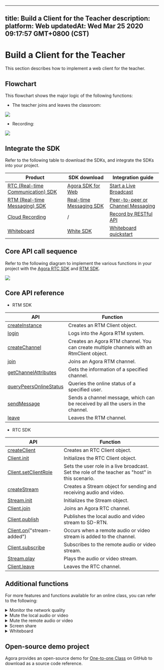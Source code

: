 
---
title: Build a Client for the Teacher
description: 
platform: Web
updatedAt: Wed Mar 25 2020 09:17:57 GMT+0800 (CST)
---
# Build a Client for the Teacher
This section describes how to implement a web client for the teacher.

## Flowchart

This flowchart shows the major logic of the following functions:

- The teacher joins and leaves the classroom:

![](https://web-cdn.agora.io/docs-files/1585127810582)

- Recording:

![](https://web-cdn.agora.io/docs-files/1582536970924)

## Integrate the SDK

Refer to the following table to download the SDKs, and integrate the SDKs into your project.


| Product | SDK download | Integration guide |
| ---------------- | ---------------- | ---------------- | 
| [RTC (Real-time Communication) SDK](https://docs.agora.io/cn/Interactive%20Broadcast/product_live?platform=All%20Platforms)      | [ Agora SDK for Web](https://docs.agora.io/cn/Interactive%20Broadcast/downloads)      | [Start a Live Broadcast](https://docs.agora.io/cn/Interactive%20Broadcast/start_live_web?platform=Web) |
| [RTM (Real-time Messaging) SDK](https://docs.agora.io/cn/Real-time-Messaging/product_rtm?platform=All%20Platforms) | [Real-time Messaging SDK](https://docs.agora.io/cn/Real-time-Messaging/downloads) | [Peer-to-peer or Channel Messaging](https://docs.agora.io/en/Real-time-Messaging/messaging_web?platform=Web) |
| [Cloud Recording](https://docs.agora.io/en/cloud-recording/product_cloud_recording?platform=All%20Platforms) | / | [Record by RESTful API](https://docs.agora.io/en/cloud-recording/cloud_recording_rest?platform=All%20Platforms) |
| [Whiteboard](https://developer-en.netless.link/docs/javascript/overview/js-outline/) | [White SDK](https://developer-en.netless.link/docs/javascript/guide/js-sdk/) | [Whiteboard quickstart](https://developer-en.netless.link/docs/javascript/quick-start/js-precondition/) |


## Core API call sequence

Refer to the following diagram to implement the various functions in your project with the [Agora RTC SDK](https://docs.agora.io/en/Agora%20Platform/terms?platform=All%20Platforms#agora-rtc-sdk) and [RTM SDK](https://docs.agora.io/cn/Agora%20Platform/terms?platform=All%20Platforms#agora-rtm-sdk).

![](https://web-cdn.agora.io/docs-files/1582876660756)

## Core API reference

- RTM SDK

| API | Function | 
| ---------------- | ---------------- | 
| [createInstance](https://docs.agora.io/en/Real-time-Messaging/API%20Reference/RTM_web/modules/agorartm.html#createinstance)      | Creates an RTM Client object.      |
| [login](https://docs.agora.io/en/Real-time-Messaging/API%20Reference/RTM_web/classes/rtmclient.html#login) | Logs into the Agora RTM system. |
| [createChannel](https://docs.agora.io/en/Real-time-Messaging/API%20Reference/RTM_web/classes/rtmclient.html#createchannel) | Creates an Agora RTM channel. You can create multiple channels with an RtmClient object. |
| [join](https://docs.agora.io/en/Real-time-Messaging/API%20Reference/RTM_web/classes/rtmchannel.html#join) | Joins an Agora RTM channel. |
| [getChannelAttributes](https://docs.agora.io/en/Real-time-Messaging/API%20Reference/RTM_web/classes/rtmclient.html#getchannelattributes) | Gets the information of a specified channel.|
| [queryPeersOnlineStatus](https://docs.agora.io/en/Real-time-Messaging/API%20Reference/RTM_web/classes/rtmclient.html#querypeersonlinestatus) | Queries the online status of a specified user.|
| [sendMessage](https://docs.agora.io/en/Real-time-Messaging/API%20Reference/RTM_web/classes/rtmchannel.html#sendmessage) | Sends a channel message, which can be received by all the users in the channel. |
| [leave](https://docs.agora.io/en/Real-time-Messaging/API%20Reference/RTM_web/classes/rtmchannel.html#leave) | Leaves the RTM channel.|

- RTC SDK

| API | Function |
| ---------------- | ---------------- |
| [createClient](https://docs.agora.io/en/Interactive%20Broadcast/API%20Reference/web/globals.html#createclient)      | Creates an RTC Client object.      |
| [Client.init](https://docs.agora.io/en/Interactive%20Broadcast/API%20Reference/web/interfaces/agorartc.client.html#init) | Initializes the RTC Client object. |
| [Client.setClientRole](https://docs.agora.io/en/Interactive%20Broadcast/API%20Reference/web/interfaces/agorartc.client.html#setclientrole) | Sets the user role in a live broadcast. Set the role of the teacher as "host" in this scenario. |
| [createStream](https://docs.agora.io/en/Interactive%20Broadcast/API%20Reference/web/globals.html#createstream) | Creates a Stream object for sending and receiving audio and video. |
| [Stream.init](https://docs.agora.io/en/Interactive%20Broadcast/API%20Reference/web/interfaces/agorartc.stream.html#init) | Initializes the Stream object. |
| [Client.join](https://docs.agora.io/en/Interactive%20Broadcast/API%20Reference/web/interfaces/agorartc.client.html#join) | Joins an Agora RTC channel. |
| [Client.publish](https://docs.agora.io/en/Interactive%20Broadcast/API%20Reference/web/interfaces/agorartc.client.html#publish) | Publishes the local audio and video stream to SD-RTN. |
| [Client.on](https://docs.agora.io/en/Interactive%20Broadcast/API%20Reference/web/interfaces/agorartc.client.html#on)("stream-added") | Occurs when a remote audio or video stream is added to the channel. |
| [Client.subscribe](https://docs.agora.io/en/Interactive%20Broadcast/API%20Reference/web/interfaces/agorartc.client.html#subscribe) | Subscribes to the remote audio or video stream.|
| [Stream.play](https://docs.agora.io/en/Interactive%20Broadcast/API%20Reference/web/interfaces/agorartc.stream.html#play) | Plays the audio or video stream.|
| [Client.leave](https://docs.agora.io/en/Interactive%20Broadcast/API%20Reference/web/interfaces/agorartc.client.html#leave) | Leaves the RTC channel. |

## Additional functions

For more features and functions available for an  online class, you can refer to the following:


<details>
<summary>Monitor the network quality</summary>
Use the <code>on("network-quality")</code> callback of the Agora RTC SDK  to monitor the last-mile uplink and downlink network quality of every user in the channel. 
For more methods for reporting the real-time network quality, see the following guides:
<li><a href="https://docs.agora.io/en/Interactive%20Broadcast/lastmile_quality_web?platform=Web">Lastmile Tests</a></li>
<li><a href="https://docs.agora.io/en/Interactive%20Broadcast/in-call_quality_web?platform=Web">In-call Stats</a></li>
</details>
<details>
<summary>Mute the local audio or video</summary>
Call the following methods provided by the Agora RTC SDK:
	<li><code>muteAudio</code> or <code>unmuteAudio</code>, to stop or resume sending the local video stream.</li>
	<li><code>muteVideo</code> or <code>unmuteVideo</code>, to stop or resume sending the local video stream.</li>
</details>
 
<details>
<summary>Mute the remote audio or video</summary>
Use both the Agora RTC SDK and Agora RTM SDK to implement this function:
<ol>
	<li>Call <code>sendMessageToPeer</code> on the teacher's client to send a peer-to-peer message to the student, asking them to mute their audio or video.</li>
	<li>Call the corresponding <code>mute</code> methods on the student's client to mute their local audio or video.</li>
</ol>
</details>
<details>
<summary>Screen share</summary>
Refer to the following documents on screen sharing:
<li><a href="https://docs.agora.io/en/Video/screensharing_web?platform=Web#a-namechromeascreen-sharing-on-google-chrome">Screen Sharing on Goole Chrome</a></li>
<li><a href="https://docs.agora.io/en/Video/screensharing_web?platform=Web#a-name--ffascreen-sharing-on-firefox">Screen Sharing on Firefox</a></li>
</details>

<details>
<summary>Whiteboard</summary>
Implement the following whiteboard functions in your project:
	<li><a href="https://developer-en.netless.link/docs/javascript/features/js-document/">Document conversion</a></li>
	<li><a href="https://developer-en.netless.link/docs/javascript/features/js-state/">Status Listen</a></li>
	<li><a href="https://developer-en.netless.link/docs/javascript/features/js-tools/">Tools</a></li>
	<li><a href="https://developer-en.netless.link/docs/javascript/features/js-view/">Perspective Operation</a></li>
	<li><a href="https://developer-en.netless.link/docs/javascript/features/js-operation/">Whiteboard Operation</a></li>
	<li><a href="https://developer-en.netless.link/docs/javascript/features/js-scenes/">Page (Scene) Management</a></li>
</details>


## Open-source demo project

Agora provides an open-source demo for [One-to-one Class](https://github.com/AgoraIO-Usecase/eEducation/tree/master/education_web) on GitHub to download as a source code reference.
